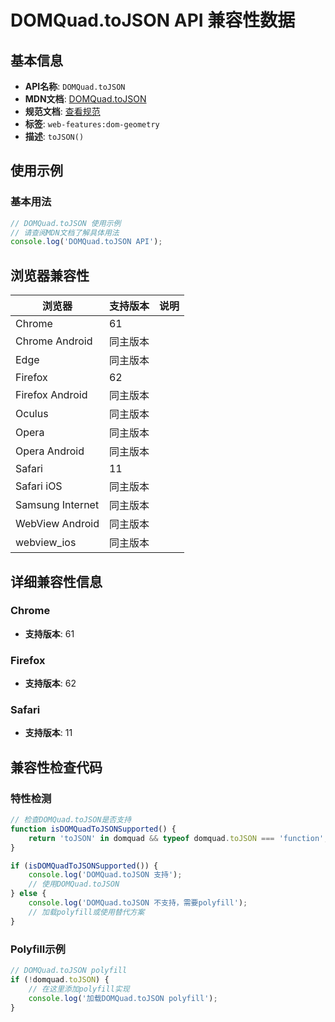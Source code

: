 # DOMQuad.toJSON API 兼容性数据

## 基本信息

- **API名称**: `DOMQuad.toJSON`
- **MDN文档**: [DOMQuad.toJSON](https://developer.mozilla.org/docs/Web/API/DOMQuad/toJSON)
- **规范文档**: [查看规范](https://drafts.fxtf.org/geometry/#dom-domquad-tojson)
- **标签**: `web-features:dom-geometry`
- **描述**: `toJSON()`

## 使用示例

### 基本用法

```javascript
// DOMQuad.toJSON 使用示例
// 请查阅MDN文档了解具体用法
console.log('DOMQuad.toJSON API');
```

## 浏览器兼容性

| 浏览器 | 支持版本 | 说明 |
|--------|----------|------|
| Chrome | 61 |  |
| Chrome Android | 同主版本 |  |
| Edge | 同主版本 |  |
| Firefox | 62 |  |
| Firefox Android | 同主版本 |  |
| Oculus | 同主版本 |  |
| Opera | 同主版本 |  |
| Opera Android | 同主版本 |  |
| Safari | 11 |  |
| Safari iOS | 同主版本 |  |
| Samsung Internet | 同主版本 |  |
| WebView Android | 同主版本 |  |
| webview_ios | 同主版本 |  |

## 详细兼容性信息

### Chrome

- **支持版本**: 61

### Firefox

- **支持版本**: 62

### Safari

- **支持版本**: 11

## 兼容性检查代码

### 特性检测

```javascript
// 检查DOMQuad.toJSON是否支持
function isDOMQuadToJSONSupported() {
    return 'toJSON' in domquad && typeof domquad.toJSON === 'function';
}

if (isDOMQuadToJSONSupported()) {
    console.log('DOMQuad.toJSON 支持');
    // 使用DOMQuad.toJSON
} else {
    console.log('DOMQuad.toJSON 不支持，需要polyfill');
    // 加载polyfill或使用替代方案
}
```

### Polyfill示例

```javascript
// DOMQuad.toJSON polyfill
if (!domquad.toJSON) {
    // 在这里添加polyfill实现
    console.log('加载DOMQuad.toJSON polyfill');
}
```

